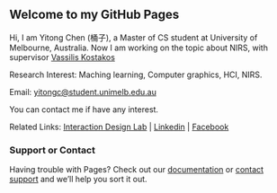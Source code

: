 ## Welcome to my GitHub Pages

Hi, I am Yitong Chen (桶子), a Master of CS student at University of Melbourne, Australia. Now I am working on the topic about NIRS, with supervisor [Vassilis Kostakos](http://people.eng.unimelb.edu.au/vkostakos/)

Research Interest: Maching learning, Computer graphics, HCI, NIRS.

Email: yitongc@student.unimelb.edu.au

You can contact me if have any interest.

Related Links: [Interaction Design Lab](http://www.cis.unimelb.edu.au/research/groups/interaction-design/) | [Linkedin](https://www.linkedin.com/in/%E6%80%A1%E6%A1%90-%E9%99%88-34866b133/) | [Facebook](https://www.facebook.com/profile.php?id=100005733581445)



### Support or Contact

Having trouble with Pages? Check out our [documentation](https://help.github.com/categories/github-pages-basics/) or [contact support](https://github.com/contact) and we’ll help you sort it out.
